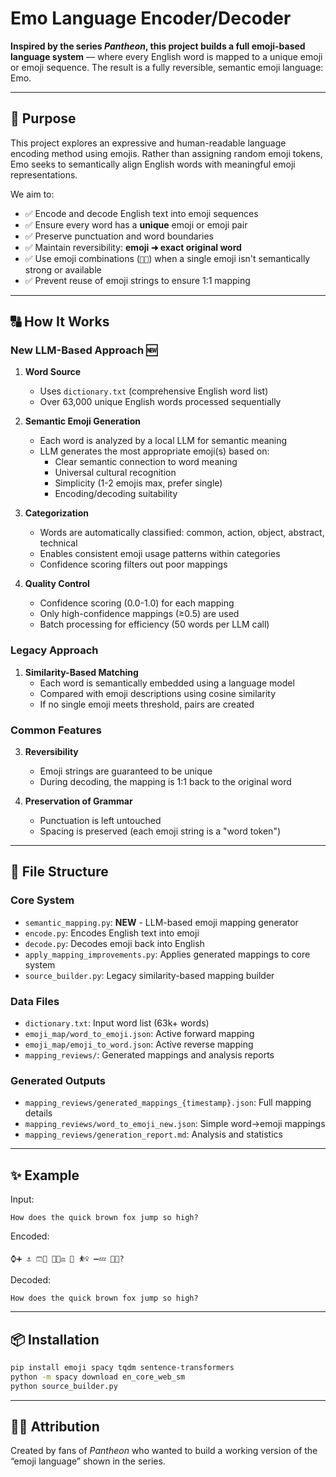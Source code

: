 
# Emo Language Encoder/Decoder

**Inspired by the series *Pantheon*, this project builds a full emoji-based language system** — where every English word is mapped to a unique emoji or emoji sequence. The result is a fully reversible, semantic emoji language: Emo.

---

## 🌟 Purpose

This project explores an expressive and human-readable language encoding method using emojis. Rather than assigning random emoji tokens, Emo seeks to semantically align English words with meaningful emoji representations.

We aim to:

- ✅ Encode and decode English text into emoji sequences
- ✅ Ensure every word has a **unique** emoji or emoji pair
- ✅ Preserve punctuation and word boundaries
- ✅ Maintain reversibility: **emoji ➜ exact original word**
- ✅ Use emoji combinations (`🐶🍖`) when a single emoji isn't semantically strong or available
- ✅ Prevent reuse of emoji strings to ensure 1:1 mapping

---

## 🔠 How It Works

### **New LLM-Based Approach** 🆕

1. **Word Source**
   - Uses `dictionary.txt` (comprehensive English word list)
   - Over 63,000 unique English words processed sequentially

2. **Semantic Emoji Generation**
   - Each word is analyzed by a local LLM for semantic meaning
   - LLM generates the most appropriate emoji(s) based on:
     - Clear semantic connection to word meaning
     - Universal cultural recognition
     - Simplicity (1-2 emojis max, prefer single)
     - Encoding/decoding suitability

3. **Categorization**
   - Words are automatically classified: common, action, object, abstract, technical
   - Enables consistent emoji usage patterns within categories
   - Confidence scoring filters out poor mappings

4. **Quality Control**
   - Confidence scoring (0.0-1.0) for each mapping
   - Only high-confidence mappings (≥0.5) are used
   - Batch processing for efficiency (50 words per LLM call)

### **Legacy Approach**

1. **Similarity-Based Matching**
   - Each word is semantically embedded using a language model
   - Compared with emoji descriptions using cosine similarity
   - If no single emoji meets threshold, pairs are created

### **Common Features**

3. **Reversibility**
   - Emoji strings are guaranteed to be unique
   - During decoding, the mapping is 1:1 back to the original word

4. **Preservation of Grammar**
   - Punctuation is left untouched
   - Spacing is preserved (each emoji string is a "word token")

---

## 📁 File Structure

### **Core System**
- `semantic_mapping.py`: **NEW** - LLM-based emoji mapping generator
- `encode.py`: Encodes English text into emoji
- `decode.py`: Decodes emoji back into English
- `apply_mapping_improvements.py`: Applies generated mappings to core system
- `source_builder.py`: Legacy similarity-based mapping builder

### **Data Files**
- `dictionary.txt`: Input word list (63k+ words)
- `emoji_map/word_to_emoji.json`: Active forward mapping
- `emoji_map/emoji_to_word.json`: Active reverse mapping
- `mapping_reviews/`: Generated mappings and analysis reports

### **Generated Outputs**
- `mapping_reviews/generated_mappings_{timestamp}.json`: Full mapping details
- `mapping_reviews/word_to_emoji_new.json`: Simple word→emoji mappings
- `mapping_reviews/generation_report.md`: Analysis and statistics

---

## ✨ Example

Input:
```
How does the quick brown fox jump so high?
```

Encoded:
```
⌚➕ ⚓ 🩳🧵 👩🏾‍⚖ 🦡 ⛹‍♀️ ➖💤 ✋🏾?
```

Decoded:
```
How does the quick brown fox jump so high?
```

---

## 📦 Installation

```bash
pip install emoji spacy tqdm sentence-transformers
python -m spacy download en_core_web_sm
python source_builder.py
```

---

## 👩‍💻 Attribution

Created by fans of *Pantheon* who wanted to build a working version of the “emoji language” shown in the series.
